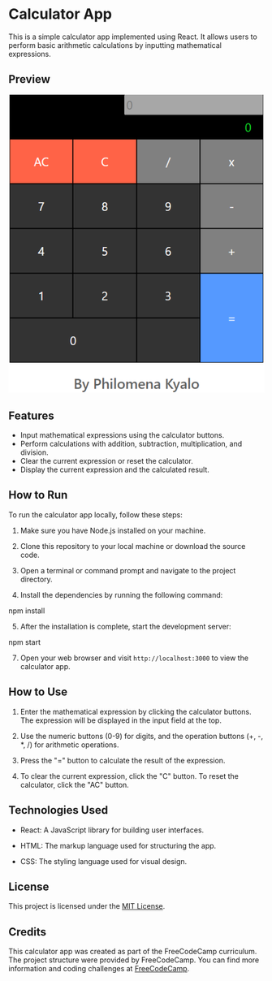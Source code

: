 # Calculator App

This is a simple calculator app implemented using React. It allows users to perform basic arithmetic calculations by inputting mathematical expressions.

## Preview

![preview](calculator.png)
## Features

- Input mathematical expressions using the calculator buttons.
- Perform calculations with addition, subtraction, multiplication, and division.
- Clear the current expression or reset the calculator.
- Display the current expression and the calculated result.

## How to Run

To run the calculator app locally, follow these steps:

1. Make sure you have Node.js installed on your machine.

2. Clone this repository to your local machine or download the source code.

3. Open a terminal or command prompt and navigate to the project directory.

4. Install the dependencies by running the following command:

npm install


5. After the installation is complete, start the development server:

npm start


7. Open your web browser and visit `http://localhost:3000` to view the calculator app.

## How to Use

1. Enter the mathematical expression by clicking the calculator buttons. The expression will be displayed in the input field at the top.

2. Use the numeric buttons (0-9) for digits, and the operation buttons (+, -, *, /) for arithmetic operations.

3. Press the "=" button to calculate the result of the expression.

4. To clear the current expression, click the "C" button. To reset the calculator, click the "AC" button.

## Technologies Used

- React: A JavaScript library for building user interfaces.
  
- HTML: The markup language used for structuring the app.
  
- CSS: The styling language used for visual design.

## License

This project is licensed under the [MIT License](LICENSE). 

## Credits

This calculator app was created as part of the FreeCodeCamp curriculum. The  project structure were provided by FreeCodeCamp. You can find more information and coding challenges at [FreeCodeCamp](https://www.freecodecamp.org/).

